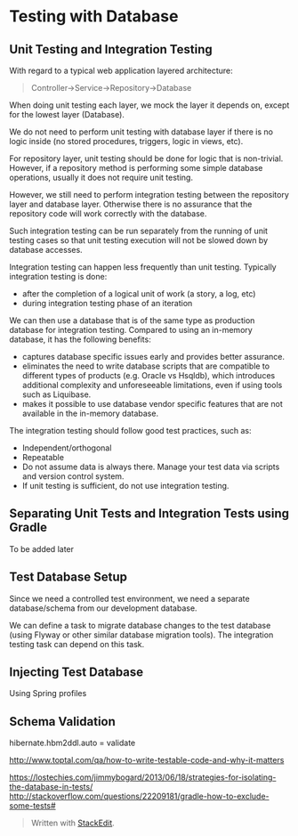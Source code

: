 
Testing with Database
==================

Unit Testing and Integration Testing
-----------
With regard to a typical web application layered architecture:
> Controller->Service->Repository->Database

When doing unit testing each layer, we mock the layer it depends on, except for the lowest layer (Database). 

We do not need to perform unit testing with database layer if there is no logic inside (no stored procedures, triggers, logic in views, etc). 

For repository layer, unit testing should be done for logic that is non-trivial. However, if a repository method is performing some simple database operations, usually it does not require unit testing.

However, we still need to perform integration testing between the repository layer and database layer. Otherwise there is no assurance that the repository code will work correctly with the database. 

Such integration testing can be run separately from the running of unit testing cases so that unit testing execution will not be slowed down by database accesses. 

Integration testing can happen less frequently than unit testing. Typically integration testing is done:

 - after the completion of a logical unit of work (a story, a log, etc)
 - during integration testing phase of an iteration

We can then use a database that is of the same type as production database for integration testing. Compared to using an in-memory database, it has the following benefits:

- captures database specific issues early and provides better assurance.
- eliminates the need to write database scripts that are compatible to different types of products (e.g. Oracle vs Hsqldb), which introduces additional complexity and unforeseeable limitations, even if using tools such as Liquibase.
- makes it possible to use database vendor specific features that are not available in the in-memory database.

The integration testing should follow good test practices, such as:

- Independent/orthogonal
- Repeatable
- Do not assume data is always there. Manage your test data via scripts and version control system.
- If unit testing is sufficient, do not use integration testing.

Separating Unit Tests and Integration Tests using Gradle
-------------------------------------------------------------------

To be added later


Test Database Setup
------------------------
Since we need a controlled test environment, we need a separate database/schema from our development database.

We can define a task to migrate database changes to the test database (using Flyway or other similar database migration tools). The integration testing task can depend on this task.

Injecting Test Database
----------------------------

Using Spring profiles

Schema Validation
----------------------
hibernate.hbm2ddl.auto = validate


 



http://www.toptal.com/qa/how-to-write-testable-code-and-why-it-matters

https://lostechies.com/jimmybogard/2013/06/18/strategies-for-isolating-the-database-in-tests/
http://stackoverflow.com/questions/22209181/gradle-how-to-exclude-some-tests#














> Written with [StackEdit](https://stackedit.io/).